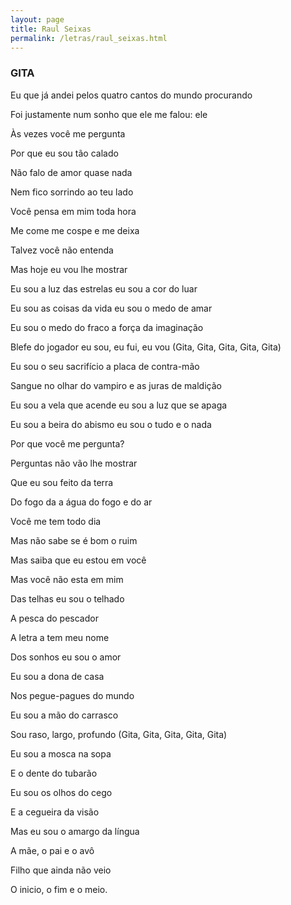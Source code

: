 ```yaml
---
layout: page
title: Raul Seixas
permalink: /letras/raul_seixas.html
---
```


### GITA

Eu que já andei pelos quatro cantos do mundo procurando

Foi justamente num sonho que ele me falou: ele

Às vezes você me pergunta

Por que eu sou tão calado

Não falo de amor quase nada

Nem fico sorrindo ao teu lado

Você pensa em mim toda hora

Me come me cospe e me deixa

Talvez você não entenda

Mas hoje eu vou lhe mostrar

Eu sou a luz das estrelas eu sou a cor do luar

Eu sou as coisas da vida eu sou o medo de amar

Eu sou o medo do fraco a força da imaginação

Blefe do jogador eu sou, eu fui, eu vou (Gita, Gita, Gita, Gita, Gita)

Eu sou o seu sacrifício a placa de contra-mão

Sangue no olhar do vampiro e as juras de maldição

Eu sou a vela que acende eu sou a luz que se apaga

Eu sou a beira do abismo eu sou o tudo e o nada

Por que você me pergunta?

Perguntas não vão lhe mostrar

Que eu sou feito da terra

Do fogo da a água do fogo e do ar

Você me tem todo dia

Mas não sabe se é bom o ruim

Mas saiba que eu estou em você

Mas você não esta em mim

Das telhas eu sou o telhado

A pesca do pescador

A letra a tem meu nome

Dos sonhos eu sou o amor

Eu sou a dona de casa

Nos pegue-pagues do mundo

Eu sou a mão do carrasco

Sou raso, largo, profundo (Gita, Gita, Gita, Gita, Gita)

Eu sou a mosca na sopa

E o dente do tubarão

Eu sou os olhos do cego

E a cegueira da visão

Mas eu sou o amargo da língua

A mãe, o pai e o avô

Filho que ainda não veio

O inicio, o fim e o meio.